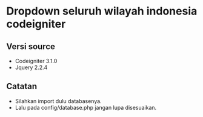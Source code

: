 # Dropdown seluruh wilayah indonesia codeigniter

## Versi source
- Codeigniter 3.1.0
- Jquery 2.2.4

## Catatan
- Silahkan import dulu databasenya.
- Lalu pada config/database.php jangan lupa disesuaikan.
